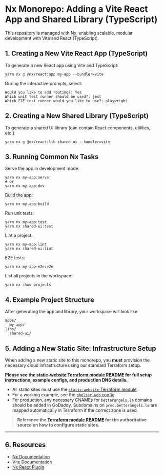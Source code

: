 # Nx Monorepo: Adding a Vite React App and Shared Library (TypeScript)

This repository is managed with [Nx](https://nx.dev/), enabling scalable, modular development with Vite and React (TypeScript).

## 1. Creating a New Vite React App (TypeScript)

To generate a new React app using Vite and TypeScript:

    yarn nx g @nx/react:app my-app --bundler=vite

During the interactive prompts, select:

    Would you like to add routing?: Yes
    Which unit test runner should be used?: jest
    Which E2E test runner would you like to use?: playwright

## 2. Creating a New Shared Library (TypeScript)

To generate a shared UI library (can contain React components, utilities, etc.):

    yarn nx g @nx/react:lib shared-ui --bundler=vite

## 3. Running Common Nx Tasks

Serve the app in development mode:

    yarn nx my-app:serve
    # or
    yarn nx my-app:dev

Build the app:

    yarn nx my-app:build

Run unit tests:

    yarn nx my-app:test
    yarn nx shared-ui:test

Lint a project:

    yarn nx my-app:lint
    yarn nx shared-ui:lint

E2E tests:

    yarn nx my-app-e2e:e2e

List all projects in the workspace:

    yarn nx show projects

## 4. Example Project Structure

After generating the app and library, your workspace will look like:

    apps/
      my-app/
    libs/
      shared-ui/

## 5. Adding a New Static Site: Infrastructure Setup

When adding a new static site to this monorepo, you **must** provision the necessary cloud infrastructure using our standard Terraform setup.

**Please see the [static-website Terraform module README](https://github.com/BetterAngelsLA/infrastructure/tree/main/modules/services/static-website/README.md) for full setup instructions, example configs, and production DNS details.**

- All static sites must use the [`static-website` Terraform module](https://github.com/BetterAngelsLA/infrastructure/tree/main/modules/services/static-website).
- For a working example, see the [`shelter-web` config](https://github.com/BetterAngelsLA/infrastructure/tree/main/environments/production/us-west-2/static-sites/shelter-web).
- For production, any necessary CNAMEs for `betterangels.la` domains should be added in GoDaddy. Subdomains on `prod.betterangels.la` are mapped automatically in Terraform if the correct zone is used.

> **Reference the [Terraform module README](https://github.com/BetterAngelsLA/infrastructure/tree/main/modules/services/static-website/README.md) for the authoritative source on how to configure static sites.**

---

## 6. Resources

- [Nx Documentation](https://nx.dev/)
- [Vite Documentation](https://vitejs.dev/)
- [Nx React Plugin](https://nx.dev/packages/react)
